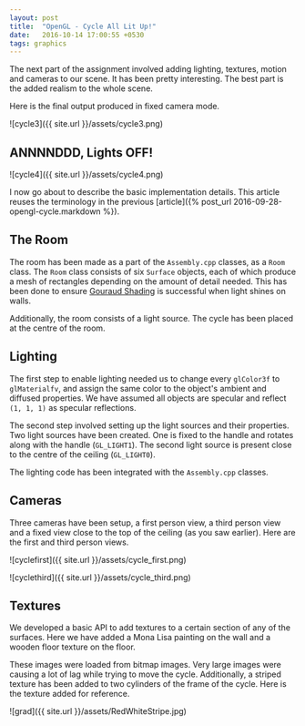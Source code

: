```yaml
---
layout: post
title:  "OpenGL - Cycle All Lit Up!"
date:   2016-10-14 17:00:55 +0530
tags: graphics
---
```


The next part of the assignment involved adding lighting, textures, motion and cameras to our scene. It has been pretty interesting. The best part is the added realism to the whole scene.

Here is the final output produced in fixed camera mode.

![cycle3]({{ site.url }}/assets/cycle3.png)

## ANNNNDDD, Lights OFF!

![cycle4]({{ site.url }}/assets/cycle4.png)

I now go about to describe the basic implementation details. This article reuses the terminology in the previous [article]({% post_url 2016-09-28-opengl-cycle.markdown %}).

## The Room

The room has been made as a part of the `Assembly.cpp` classes, as a `Room` class. The `Room` class consists of six `Surface` objects, each of which produce a mesh of rectangles depending on the amount of detail needed. This has been done to ensure [Gouraud Shading](https://en.wikipedia.org/wiki/Gouraud_shading) is successful when light shines on walls.

Additionally, the room consists of a light source. The cycle has been placed at the centre of the room.

## Lighting

The first step to enable lighting needed us to change every `glColor3f` to `glMaterialfv`, and assign the same color to the object's ambient and diffused properties. We have assumed all objects are specular and reflect `(1, 1, 1)` as specular reflections.

The second step involved setting up the light sources and their properties. Two light sources have been created. One is fixed to the handle and rotates along with the handle (`GL_LIGHT1`). The second light source is present close to the centre of the ceiling (`GL_LIGHT0`).

The lighting code has been integrated with the `Assembly.cpp` classes.

## Cameras

Three cameras have been setup, a first person view, a third person view and a fixed view close to the top of the ceiling (as you saw earlier). Here are the first and third person views.

![cyclefirst]({{ site.url }}/assets/cycle_first.png)

![cyclethird]({{ site.url }}/assets/cycle_third.png)

## Textures

We developed a basic API to add textures to a certain section of any of the surfaces. Here we have added a Mona Lisa painting on the wall and a wooden floor texture on the floor.

These images were loaded from bitmap images. Very large images were causing a lot of lag while trying to move the cycle.
Additionally, a striped texture has been added to two cylinders of the frame of the cycle. Here is the texture added for reference.

![grad]({{ site.url }}/assets/RedWhiteStripe.jpg)

